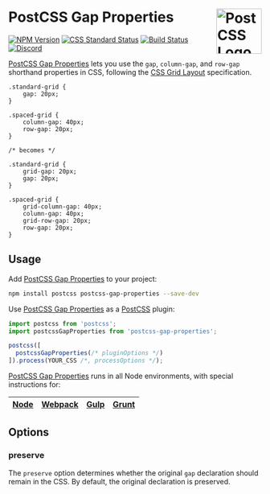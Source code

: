 # PostCSS Gap Properties [<img src="https://postcss.github.io/postcss/logo.svg" alt="PostCSS Logo" width="90" height="90" align="right">][postcss]

[![NPM Version][npm-img]][npm-url]
[![CSS Standard Status][css-img]][css-url]
[![Build Status][cli-img]][cli-url]
[<img alt="Discord" src="https://shields.io/badge/Discord-5865F2?logo=discord&logoColor=white">][discord]

[PostCSS Gap Properties] lets you use the `gap`, `column-gap`, and `row-gap`
shorthand properties in CSS, following the [CSS Grid Layout] specification.

```pcss
.standard-grid {
	gap: 20px;
}

.spaced-grid {
	column-gap: 40px;
	row-gap: 20px;
}

/* becomes */

.standard-grid {
	grid-gap: 20px;
	gap: 20px;
}

.spaced-grid {
	grid-column-gap: 40px;
	column-gap: 40px;
	grid-row-gap: 20px;
	row-gap: 20px;
}
```

## Usage

Add [PostCSS Gap Properties] to your project:

```bash
npm install postcss postcss-gap-properties --save-dev
```

Use [PostCSS Gap Properties] as a [PostCSS] plugin:

```js
import postcss from 'postcss';
import postcssGapProperties from 'postcss-gap-properties';

postcss([
  postcssGapProperties(/* pluginOptions */)
]).process(YOUR_CSS /*, processOptions */);
```

[PostCSS Gap Properties] runs in all Node environments, with special instructions for:

| [Node](INSTALL.md#node) | [Webpack](INSTALL.md#webpack) | [Gulp](INSTALL.md#gulp) | [Grunt](INSTALL.md#grunt) |
| --- | --- | --- | --- |

## Options

### preserve

The `preserve` option determines whether the original `gap` declaration should
remain in the CSS. By default, the original declaration is preserved.

[css-img]: https://cssdb.org/images/badges/gap-properties.svg
[css-url]: https://cssdb.org/#gap-properties
[cli-img]: https://github.com/csstools/postcss-plugins/workflows/test/badge.svg
[cli-url]: https://github.com/csstools/postcss-plugins/actions/workflows/test.yml?query=workflow/test
[discord]: https://discord.gg/bUadyRwkJS
[npm-img]: https://img.shields.io/npm/v/postcss-gap-properties.svg
[npm-url]: https://www.npmjs.com/package/postcss-gap-properties

[CSS Grid Layout]: https://www.w3.org/TR/css-grid-1/#gutters
[Gulp PostCSS]: https://github.com/postcss/gulp-postcss
[Grunt PostCSS]: https://github.com/nDmitry/grunt-postcss
[PostCSS]: https://github.com/postcss/postcss
[PostCSS Loader]: https://github.com/postcss/postcss-loader
[PostCSS Gap Properties]: https://github.com/csstools/postcss-plugins/tree/main/plugins/postcss-gap-properties
